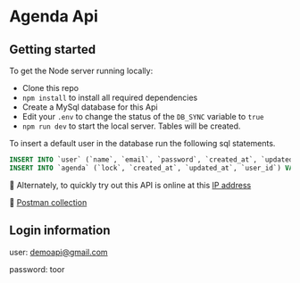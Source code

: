 # Agenda Api
## Getting started
To get the Node server running locally:
* Clone this repo
* ```npm install``` to install all required dependencies
* Create a MySql database for this Api
* Edit your ```.env``` to change the status of the ```DB_SYNC``` variable to ```true```
* ```npm run dev``` to start the local server. Tables will be created.

To insert a default user in the database run the following sql statements.
```sql
INSERT INTO `user` (`name`, `email`, `password`, `created_at`, `updated_at`) VALUES ('Demo Api', 'demoapi@gmail.com', 'toor', '2021-04-24 00:34:19', '2021-04-24 00:34:19');
INSERT INTO `agenda` (`lock`, `created_at`, `updated_at`, `user_id`) VALUES ('0', '2021-04-24 00:34:19', '2021-04-24 00:34:19', '1');
```

:rocket: Alternately, to quickly try out this API is online at this [IP address](http://104.236.11.147)

:metal: [Postman collection](https://drive.google.com/file/d/1KLjWD5eGszH25s09SsSW83UtDoVrv7iM/view?usp=sharing)

## Login information
user: demoapi@gmail.com

password: toor